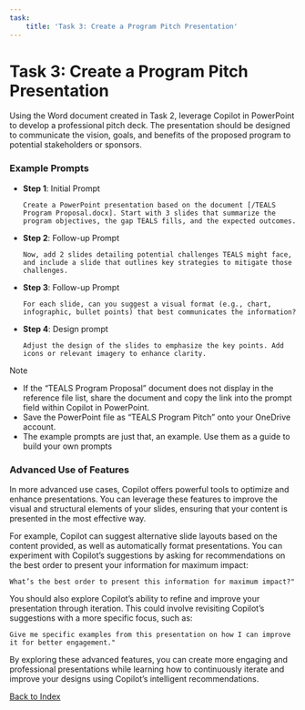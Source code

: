 ```yaml
---
task:
    title: 'Task 3: Create a Program Pitch Presentation'
---
```

# Task 3: Create a Program Pitch Presentation

Using the Word document created in Task 2, leverage Copilot in PowerPoint to develop a professional pitch deck. The presentation should be designed to communicate the vision, goals, and benefits of the proposed program to potential stakeholders or sponsors.

### Example Prompts

- **Step 1**: Initial Prompt
    ```text
    Create a PowerPoint presentation based on the document [/TEALS Program Proposal.docx]. Start with 3 slides that summarize the program objectives, the gap TEALS fills, and the expected outcomes.
    ```

- **Step 2**: Follow-up Prompt
    ```text 
    Now, add 2 slides detailing potential challenges TEALS might face, and include a slide that outlines key strategies to mitigate those challenges.
    ```

- **Step 3**: Follow-up Prompt
    ```text
    For each slide, can you suggest a visual format (e.g., chart, infographic, bullet points) that best communicates the information?
    ```

- **Step 4**: Design prompt 
    ```text
    Adjust the design of the slides to emphasize the key points. Add icons or relevant imagery to enhance clarity.
    ```

> [!NOTE] 
> - If the “TEALS Program Proposal” document does not display in the reference file list, share the document and copy the link into the prompt field within Copilot in PowerPoint.
> - Save the PowerPoint file as “TEALS Program Pitch” onto your OneDrive account.
> - The example prompts are just that, an example. Use them as a guide to build your own prompts

### Advanced Use of Features

In more advanced use cases, Copilot offers powerful tools to optimize and enhance presentations. You can leverage these features to improve the visual and structural elements of your slides, ensuring that your content is presented in the most effective way.

For example, Copilot can suggest alternative slide layouts based on the content provided, as well as automatically format presentations. You can experiment with Copilot’s suggestions by asking for recommendations on the best order to present your information for maximum impact:

 ```text
 What’s the best order to present this information for maximum impact?"
 ```

You should also explore Copilot’s ability to refine and improve your presentation through iteration. This could involve revisiting Copilot’s suggestions with a more specific focus, such as:

 ```text
Give me specific examples from this presentation on how I can improve it for better engagement."
```

By exploring these advanced features, you can create more engaging and professional presentations while learning how to continuously iterate and improve your designs using Copilot’s intelligent recommendations.


[Back to Index](https://maquinl.github.io/CELA-Academy-Microsoft-Copilot-Experience/)
